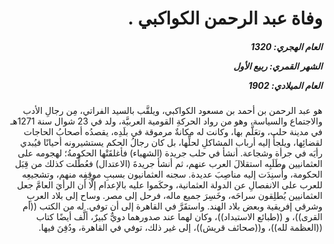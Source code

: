 <h1 dir="rtl">وفاة عبد الرحمن الكواكبي .</h1>

<h5 dir="rtl">العام الهجري:  1320

الشهر القمري: ربيع الأول

العام الميلادي: 1902</h5>

<p dir="rtl">هو عبد الرحمن بن أحمد بن مسعود الكواكبي، ويلقَّب بالسيد الفراتي، مِن رجالِ الأدب والاجتماع والسياسة، وهو من رواد الحركةِ القومية العربيَّة، ولد في 23 شوال سنة 1271هـ في مدينة حلب، وتعَلَّم بها، وكانت له مكانةٌ مرموقة في بلَدِه، يقصدُه أصحابُ الحاجات لقضائِها، ويلجأُ إليه أرباب المشاكلِ لحلِّها، بل كان رجالُ الحكم يستشيرونه أحيانًا فيُبدي رأيَه في جرأة وشجاعة.
أنشأ في حلب جريدة (الشهباء) فأغلقَتْها الحكومةُ؛ لهجومه على العثمانيين وطَلَبِه استقلالَ العرب عنهم، ثم أنشأ جريدةَ (الاعتدال) فعُطِّلت كذلك من قِبَل الحكومة، وأُسنِدَت إليه مناصِبَ عديدة. سجنه العثمانيون بسببِ موقِفِه منهم، وتشجيعِه للعرب على الانفصالِ عن الدولة العثمانية، وحكَموا عليه بالإعدام إلَّا أن الرأيَ العامَّ جعل العثمانيين يُطلِقون سراحَه، وخَسِرَ جميع ماله، فرحل إلى مصر. وساح إلى بلاد العربِ وشرقي إفريقية وبعض بلاد الهند. واستقَرَّ في القاهرة إلى أن توفي. له من الكتب ((أم القرى))، و ((طبائع الاستبداد))، وكان لهما عند صدورهما دويٌّ كبيرٌ، ألَّف أيضًا كتاب ((العظمة لله))، و((صحائف قريش))، إلى غير ذلك، توفي في القاهرة، ودُفِنَ فيها.</p></br>
